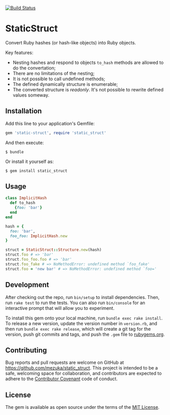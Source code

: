 [![Build Status](https://travis-ci.org/mezuka/static_struct.svg?branch=master)](https://travis-ci.org/mezuka/static_struct)

# StaticStruct

Convert Ruby hashes (or hash-like objects) into Ruby objects.

Key features:

* Nesting hashes and respond to objects `to_hash` methods are allowed to do the convertation;
* There are no limitations of the nesting;
* It is not possible to call undefined methods;
* The defined dynamically structure is enumerable;
* The converted structure is *readonly*. It's not possible to rewrite defined values someway.

## Installation

Add this line to your application's Gemfile:

```ruby
gem 'static-struct', require 'static_struct'
```

And then execute:

    $ bundle

Or install it yourself as:

    $ gem install static_struct

## Usage

```ruby
class ImplicitHash
  def to_hash
    {foo: 'bar'}
  end
end

hash = {
  foo: 'bar',
  foo_foo: ImplicitHash.new
}

struct = StaticStruct::Structure.new(hash)
struct.foo # => 'bar'
struct.foo_foo.foo # => 'bar'
struct.foo_fake # => NoMethodError: undefined method `foo_fake'
struct.foo = 'new bar' # => NoMethodError: undefined method `foo='
```

## Development

After checking out the repo, run `bin/setup` to install dependencies. Then, run `rake test` to run the tests. You can also run `bin/console` for an interactive prompt that will allow you to experiment.

To install this gem onto your local machine, run `bundle exec rake install`. To release a new version, update the version number in `version.rb`, and then run `bundle exec rake release`, which will create a git tag for the version, push git commits and tags, and push the `.gem` file to [rubygems.org](https://rubygems.org).

## Contributing

Bug reports and pull requests are welcome on GitHub at https://github.com/mezuka/static_struct. This project is intended to be a safe, welcoming space for collaboration, and contributors are expected to adhere to the [Contributor Covenant](http://contributor-covenant.org) code of conduct.


## License

The gem is available as open source under the terms of the [MIT License](http://opensource.org/licenses/MIT).

